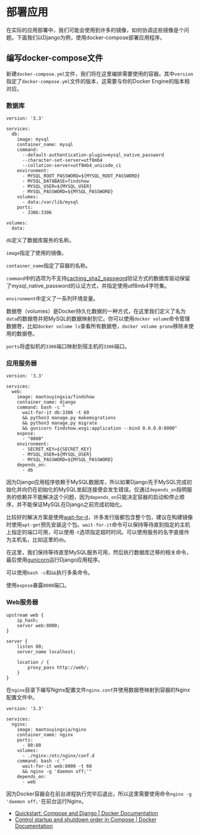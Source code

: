 # 部署应用

在实际的应用部署中，我们可能会使用到许多的镜像，如何协调这些镜像是个问题。下面我们以Django为例，使用docker-compose部署应用程序。

## 编写docker-compose文件

新建`docker-compose.yml`文件，我们将在这里编排需要使用的容器。其中`version`指定了`docker-compose.yml`文件的版本，这需要与你的Docker Engine的版本相对应。

### 数据库

```
version: '3.3'

services:
  db:
    image: mysql
    container_name: mysql
    command:
      --default-authentication-plugin=mysql_native_password
      --character-set-server=utf8mb4 
      --collation-server=utf8mb4_unicode_ci
    environment:
      - MYSQL_ROOT_PASSWORD=${MYSQL_ROOT_PASSWORD}
      - MYSQL_DATABASE=findshow
      - MYSQL_USER=${MYSQL_USER}
      - MYSQL_PASSWORD=${MYSQL_PASSWORD}
    volumes:
      - data:/var/lib/mysql
    ports:
      - 3306:3306

volumes:
  data:
```

`db`定义了数据库服务的名称。

`image`指定了使用的镜像。

`container_name`指定了容器的名称。

`command`中的选项为不支持[caching_sha2_password](https://dev.mysql.com/doc/refman/8.0/en/caching-sha2-pluggable-authentication.html)验证方式的数据库驱动保留了mysql_native_password的认证方式，并指定使用utf8mb4字符集。

`environment`中定义了一系列环境变量。

数据卷（volumes）是Docker持久化数据的一种方式，在这里我们定义了名为`data`的数据卷并把MySQL的数据映射到它。你可以使用`docker volume`命令管理数据卷，比如`docker volume ls`查看所有数据卷，`docker volume prune`移除未使用的数据卷。

`ports`将虚拟机的`3306`端口映射到宿主机的`3306`端口。

### 应用服务器

```
version: '3.3'

services:
  web:
    image: maotouyingxia/findshow
    container_name: django
    command: bash -c "
      wait-for-it db:3306 -t 60
      && python3 manage.py makemigrations 
      && python3 manage.py migrate 
      && gunicorn findshow.wsgi:application --bind 0.0.0.0:8000"
    expose: 
      - "8000"
    environment: 
      - SECRET_KEY=${SECRET_KEY}
      - MYSQL_USER=${MYSQL_USER}
      - MYSQL_PASSWORD=${MYSQL_PASSWORD}
    depends_on: 
      - db
```

因为Django应用程序依赖于MySQL数据库，所以如果Django先于MySQL完成初始化并向仍在初始化的MySQL发起连接便会发生错误。仅通过`depends_on`指明服务的依赖并不能解决这个问题，因为`depends_on`只能决定容器的启动和停止顺序，并不能保证MySQL在Django之前完成初始化。

比较好的解决方案是使用[wait-for-it](https://tracker.debian.org/pkg/wait-for-it)，许多发行版都包含整个包，建议在构建镜像时使用`apt-get`预先安装这个包。`wait-for-it`命令可以保持等待直到指定的主机上指定的端口可用，可以使用`-t`选项指定超时时间。可以使用服务的名字直接作为主机名，比如这里的`db`。

在这里，我们保持等待直至MySQL服务可用，然后执行数据库迁移的相关命令，最后使用[gunicorn](https://gunicorn.org/)运行Django应用程序。

可以使用`bash -c`和`&&`执行多条命令。

使用`expose`暴露`8000`端口。

### Web服务器

```
upstream web {
    ip_hash;
    server web:8000;
}

server {
    listen 80;
    server_name localhost;

    location / {
        proxy_pass http://web/;
    }
}
```

在`nginx`目录下编写Nginx配置文件`nginx.conf`并使用数据卷映射到容器的Nginx配置文件中。

```
version: '3.3'

services:
  nginx:
    image: maotouyingxia/nginx
    container_name: nginx
    ports: 
      - 80:80
    volumes: 
      - ./nginx:/etc/nginx/conf.d
    command: bash -c "
      wait-for-it web:8000 -t 60
      && nginx -g 'daemon off;'"
    depends_on: 
      - web
```

因为Docker容器会在前台进程执行完毕后退出，所以这里需要使用命令`nginx -g 'daemon off;'`在前台运行Nginx。

- [Quickstart: Compose and Django | Docker Documentation](https://docs.docker.com/samples/django/)
- [Control startup and shutdown order in Compose | Docker Documentation](https://docs.docker.com/compose/startup-order/)